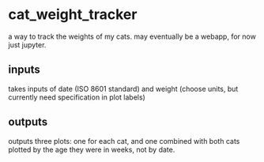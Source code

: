 # cat_weight_tracker
a way to track the weights of my cats. may eventually be a webapp, for now just jupyter. 


## inputs
takes inputs of date (ISO 8601 standard) and weight (choose units, but currently need specification in plot labels)

## outputs
outputs three plots: one for each cat, and one combined with both cats plotted by the age they were in weeks, not by date.
